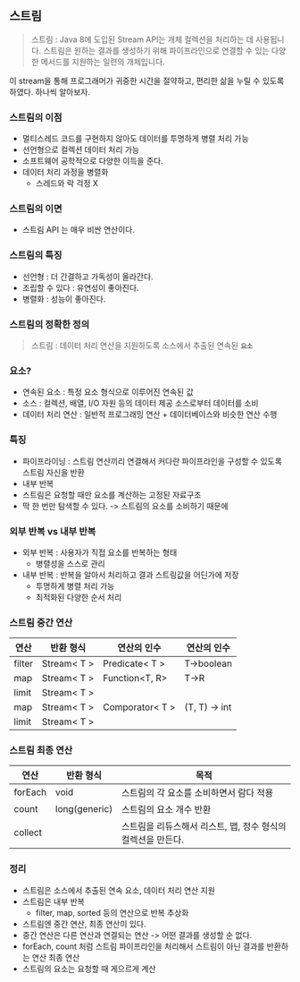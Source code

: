 ## 스트림

> 스트림 : Java 8에 도입된 Stream API는 개체 컬렉션을 처리하는 데 사용됩니다. 스트림은 원하는 결과를 생성하기 위해 파이프라인으로 연결할 수 있는 다양한 메서드를 지원하는 일련의 개체입니다.


이 stream을 통해 프로그래머가 귀중한 시간을 절약하고, 편리한 삶을 누릴 수 있도록 하였다. 하나씩 알아보자.


### 스트림의 이점

- 멀티스레드 코드를 구현하지 않아도 데이터를 투명하게 병렬 처리 가능
- 선언형으로 컬렉션 데이터 처리 가능
- 소프트웨어 공학적으로 다양한 이득을 준다. 
- 데이터 처리 과정을 병렬화
  - 스레드와 락 걱정 X


### 스트림의 이면
- 스트림 API 는 매우 비싼 연산이다. 

### 스트림의 특징

- 선언형 : 더 간결하고 가독성이 올라간다.
- 조립할 수 있다 : 유연성이 좋아진다. 
- 병렬화 : 성능이 좋아진다.




### 스트림의 정확한 정의

> 스트림 : 데이터 처리 연산을 지원하도록 소스에서 추출된 연속된 **`요소`**



### 요소?

- 연속된 요소 : 특정 요소 형식으로 이루어진 연속된 값
- 소스 : 컬렉션, 배열, I/O 자원 등의 데이터 제공 소스로부터 데이터를 소비
- 데이터 처리 연산 : 일반적 프로그래밍 연산 + 데이터베이스와 비슷한 연산 수행


### 특징

- 파이프라이닝 : 스트림 연산끼리 연결해서 커다란 파이프라인을 구성할 수 있도록 스트림 자신을 반환
- 내부 반복
- 스트림은 요청할 때만 요소를 계산하는 고정된 자료구조
- 딱 한 번만 탐색할 수 있다. -> 스트림의 요소를 소비하기 때문에


### 외부 반복 vs 내부 반복

- 외부 반복 : 사용자가 직접 요소를 반복하는 형태
  - 병렬성을 스스로 관리
- 내부 반복 : 반복을 알아서 처리하고 결과 스트링값을 어딘가에 저장
    - 투명하게 병렬 처리 가능
    - 최적화된 다양한 순서 처리


### 스트림 중간 연산 



| 연산     | 반환 형식       | 연산의 인수          | 연산의 인수        |
|--------|-------------|-----------------|---------------|
| filter | Stream< T > | Predicate< T >  | T->boolean    |
| map    | Stream< T > | Function<T, R>  | T->R          |
| limit  | Stream< T > |                 |          |
| map    | Stream< T > | Comporator< T > | (T, T) -> int |
| limit  | Stream< T > |                 |         |



### 스트림 최종 연산

| 연산      | 반환 형식         | 목적                                  |
|---------|---------------|-------------------------------------|
| forEach | void          | 스트림의 각 요소를 소비하면서 람다 적용              |
| count   | long(generic) | 스트림의 요소 개수 반환                       |
| collect |   | 스트림을 리듀스해서 리스트, 맵, 정수 형식의 컬렉션을 만든다. |






### 정리

- 스트림은 소스에서 추출된 연속 요소, 데이터 처리 연산 지원
- 스트림은 내부 반복
  - filter, map, sorted 등의 연산으로 반복 추상화
- 스트림엔 중간 연산, 최종 연산이 있다.
- 중간 연산은 다른 연산과 연결되는 연산 -> 어떤 결과를 생성할 순 없다.
- forEach, count 처럼 스트림 파이프라인을 처리해서 스트림이 아닌 결과를 반환하는 연산 최종 연산
- 스트림의 요소는 요청할 때 게으르게 계산


